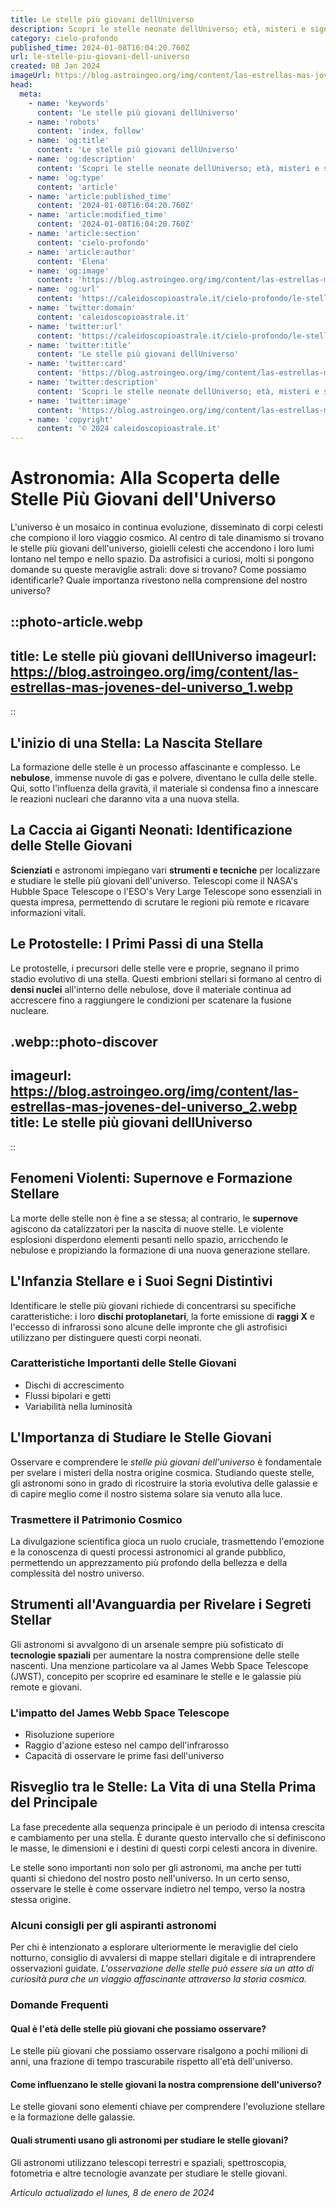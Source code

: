 ```yaml
---
title: Le stelle più giovani dellUniverso
description: Scopri le stelle neonate dellUniverso; età, misteri e significato per la cosmologia. Leggi il nostro blog per saperne di più!
category: cielo-profondo
published_time: 2024-01-08T16:04:20.760Z
url: le-stelle-piu-giovani-dell-universo
created: 08 Jan 2024
imageUrl: https://blog.astroingeo.org/img/content/las-estrellas-mas-jovenes-del-universo_1.webp
head:
  meta:
    - name: 'keywords'
      content: 'Le stelle più giovani dellUniverso'
    - name: 'robots'
      content: 'index, follow'
    - name: 'og:title'
      content: 'Le stelle più giovani dellUniverso'
    - name: 'og:description'
      content: 'Scopri le stelle neonate dellUniverso; età, misteri e significato per la cosmologia. Leggi il nostro blog per saperne di più!'
    - name: 'og:type'
      content: 'article'
    - name: 'article:published_time'
      content: '2024-01-08T16:04:20.760Z'
    - name: 'article:modified_time'
      content: '2024-01-08T16:04:20.760Z'
    - name: 'article:section'
      content: 'cielo-profondo'
    - name: 'article:author'
      content: 'Elena'
    - name: 'og:image'
      content: 'https://blog.astroingeo.org/img/content/las-estrellas-mas-jovenes-del-universo_1.webp'
    - name: 'og:url'
      content: 'https://caleidoscopioastrale.it/cielo-profondo/le-stelle-piu-giovani-dell-universo'
    - name: 'twitter:domain'
      content: 'caleidoscopioastrale.it'
    - name: 'twitter:url'
      content: 'https://caleidoscopioastrale.it/cielo-profondo/le-stelle-piu-giovani-dell-universo'
    - name: 'twitter:title'
      content: 'Le stelle più giovani dellUniverso'
    - name: 'twitter:card'
      content: 'https://blog.astroingeo.org/img/content/las-estrellas-mas-jovenes-del-universo_1.webp'
    - name: 'twitter:description'
      content: 'Scopri le stelle neonate dellUniverso; età, misteri e significato per la cosmologia. Leggi il nostro blog per saperne di più!'
    - name: 'twitter:image'
      content: 'https://blog.astroingeo.org/img/content/las-estrellas-mas-jovenes-del-universo_1.webp'
    - name: 'copyright'
      content: '© 2024 caleidoscopioastrale.it'
---
```

# Astronomia: Alla Scoperta delle Stelle Più Giovani dell'Universo

L'universo è un mosaico in continua evoluzione, disseminato di corpi celesti che compiono il loro viaggio cosmico. Al centro di tale dinamismo si trovano le stelle più giovani dell'universo, gioielli celesti che accendono i loro lumi lontano nel tempo e nello spazio. Da astrofisici a curiosi, molti si pongono domande su queste meraviglie astrali: dove si trovano? Come possiamo identificarle? Quale importanza rivestono nella comprensione del nostro universo? 

::photo-article.webp
---
title: Le stelle più giovani dellUniverso
imageurl: https://blog.astroingeo.org/img/content/las-estrellas-mas-jovenes-del-universo_1.webp
---
::

## L'inizio di una Stella: La Nascita Stellare

La formazione delle stelle è un processo affascinante e complesso. Le **nebulose**, immense nuvole di gas e polvere, diventano le culla delle stelle. Qui, sotto l'influenza della gravità, il materiale si condensa fino a innescare le reazioni nucleari che daranno vita a una nuova stella.

## La Caccia ai Giganti Neonati: Identificazione delle Stelle Giovani

**Scienziati** e astronomi impiegano vari **strumenti e tecniche** per localizzare e studiare le stelle più giovani dell'universo. Telescopi come il NASA's Hubble Space Telescope o l'ESO's Very Large Telescope sono essenziali in questa impresa, permettendo di scrutare le regioni più remote e ricavare informazioni vitali.

## Le Protostelle: I Primi Passi di una Stella

Le protostelle, i precursori delle stelle vere e proprie, segnano il primo stadio evolutivo di una stella. Questi embrioni stellari si formano al centro di **densi nuclei** all'interno delle nebulose, dove il materiale continua ad accrescere fino a raggiungere le condizioni per scatenare la fusione nucleare.

.webp::photo-discover
---
imageurl: https://blog.astroingeo.org/img/content/las-estrellas-mas-jovenes-del-universo_2.webp
title: Le stelle più giovani dellUniverso
---
::

## Fenomeni Violenti: Supernove e Formazione Stellare

La morte delle stelle non è fine a se stessa; al contrario, le **supernove** agiscono da catalizzatori per la nascita di nuove stelle. Le violente esplosioni disperdono elementi pesanti nello spazio, arricchendo le nebulose e propiziando la formazione di una nuova generazione stellare.

## L'Infanzia Stellare e i Suoi Segni Distintivi

Identificare le stelle più giovani richiede di concentrarsi su specifiche caratteristiche: i loro **dischi protoplanetari**, la forte emissione di **raggi X** e l'eccesso di infrarossi sono alcune delle impronte che gli astrofisici utilizzano per distinguere questi corpi neonati.

### Caratteristiche Importanti delle Stelle Giovani

- Dischi di accrescimento
- Flussi bipolari e getti
- Variabilità nella luminosità

## L'Importanza di Studiare le Stelle Giovani

Osservare e comprendere le *stelle più giovani dell'universo* è fondamentale per svelare i misteri della nostra origine cosmica. Studiando queste stelle, gli astronomi sono in grado di ricostruire la storia evolutiva delle galassie e di capire meglio come il nostro sistema solare sia venuto alla luce.

### Trasmettere il Patrimonio Cosmico

La divulgazione scientifica gioca un ruolo cruciale, trasmettendo l'emozione e la conoscenza di questi processi astronomici al grande pubblico, permettendo un apprezzamento più profondo della bellezza e della complessità del nostro universo.

## Strumenti all'Avanguardia per Rivelare i Segreti Stellar

Gli astronomi si avvalgono di un arsenale sempre più sofisticato di **tecnologie spaziali** per aumentare la nostra comprensione delle stelle nascenti. Una menzione particolare va al James Webb Space Telescope (JWST), concepito per scoprire ed esaminare le stelle e le galassie più remote e giovani.

### L'impatto del James Webb Space Telescope

- Risoluzione superiore
- Raggio d'azione esteso nel campo dell'infrarosso
- Capacità di osservare le prime fasi dell'universo

## Risveglio tra le Stelle: La Vita di una Stella Prima del Principale

La fase precedente alla sequenza principale è un periodo di intensa crescita e cambiamento per una stella. È durante questo intervallo che si definiscono le masse, le dimensioni e i destini di questi corpi celesti ancora in divenire.

Le stelle sono importanti non solo per gli astronomi, ma anche per tutti quanti si chiedono del nostro posto nell'universo. In un certo senso, osservare le stelle è come osservare indietro nel tempo, verso la nostra stessa origine.

### Alcuni consigli per gli aspiranti astronomi

Per chi è intenzionato a esplorare ulteriormente le meraviglie del cielo notturno, consiglio di avvalersi di mappe stellari digitale e di intraprendere osservazioni guidate. *_L'osservazione delle stelle può essere sia un atto di curiosità pura che un viaggio affascinante attraverso la storia cosmica._*

### Domande Frequenti

#### Qual è l'età delle stelle più giovani che possiamo osservare?
Le stelle più giovani che possiamo osservare risalgono a pochi milioni di anni, una frazione di tempo trascurabile rispetto all'età dell'universo.

#### Come influenzano le stelle giovani la nostra comprensione dell'universo?
Le stelle giovani sono elementi chiave per comprendere l'evoluzione stellare e la formazione delle galassie. 

#### Quali strumenti usano gli astronomi per studiare le stelle giovani?
Gli astronomi utilizzano telescopi terrestri e spaziali, spettroscopia, fotometria e altre tecnologie avanzate per studiare le stelle giovani.

_Artículo actualizado el lunes, 8 de enero de 2024_